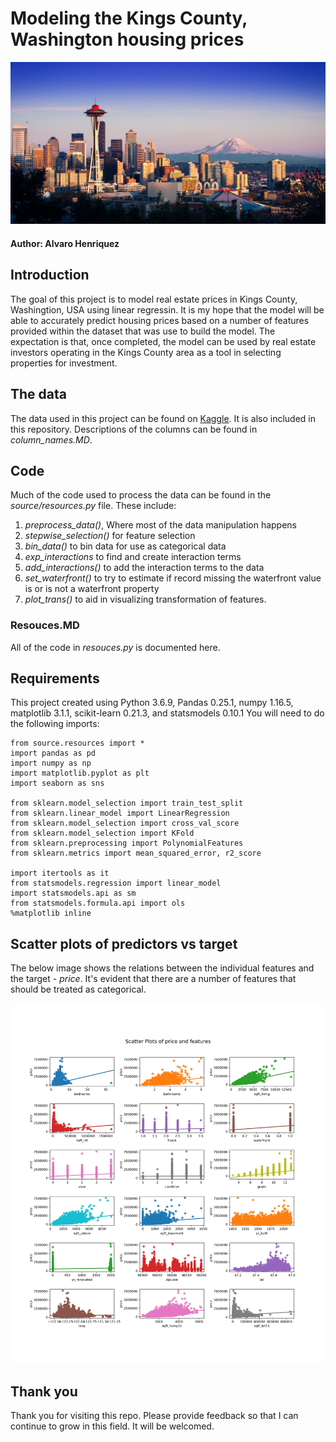 
# Modeling the Kings County, Washington housing prices

![seattle](images/seattle.jpg)

#### Author: Alvaro Henriquez

## Introduction

The goal of this project is to model real estate prices in Kings County, Washingtion, USA using linear regressin. It is my hope that the model will be able to accurately predict housing prices based on a number of features provided within the dataset that was use to build the model. The expectation is that, once completed, the model can be used by real estate investors operating in the Kings County area as a tool in selecting properties for investment.


## The data
The data used in this project can be found on [Kaggle](https://www.kaggle.com/swathiachath/kc-housesales-data?select=kc_house_data.csvy). It is also included in this repository. Descriptions of the columns can be found in *column_names.MD*.

## Code
Much of the code used to process the data can be found in the *source/resources.py* file. These include: 
1. *preprocess_data()*, Where most of the data manipulation happens
2. *stepwise_selection()* for feature selection
3. *bin_data()* to bin data for use as categorical data
4. *exp_interactions* to find and create interaction terms
5. *add_interactions()* to add the interaction terms to the data
6. *set_waterfront()* to try to estimate if record missing the waterfront value is or is  not a waterfront property
7. *plot_trans()* to aid in visualizing transformation of features.

### Resouces.MD
All of the code in *resouces.py* is documented here.

## Requirements
This project created using Python 3.6.9, Pandas 0.25.1, numpy 1.16.5, matplotlib 3.1.1, scikit-learn 0.21.3, and statsmodels 0.10.1
You will need to do the following imports:
```pyhton
from source.resources import *
import pandas as pd
import numpy as np 
import matplotlib.pyplot as plt
import seaborn as sns

from sklearn.model_selection import train_test_split 
from sklearn.linear_model import LinearRegression
from sklearn.model_selection import cross_val_score
from sklearn.model_selection import KFold
from sklearn.preprocessing import PolynomialFeatures
from sklearn.metrics import mean_squared_error, r2_score

import itertools as it
from statsmodels.regression import linear_model
import statsmodels.api as sm
from statsmodels.formula.api import ols
%matplotlib inline
```
## Scatter plots of predictors vs target
The below image shows the relations between the individual features and the target - *price*. It's evident that there are a number of features that should be treated as categorical.

![scatter](images/feature_scatter.png)


## Thank you
Thank you for visiting this repo. Please provide feedback so that I can continue to grow in this field. It will be welcomed. 